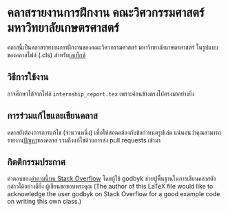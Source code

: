 # คลาสรายงานการฝึกงาน คณะวิศวกรรมศาสตร์ มหาวิทยาลัยเกษตรศาสตร์

คลาสนี้เป็นคลาสรายงานการฝึกงานของคณะวิศวกรรมศาสตร์ มหาวิทยาลัยเกษตรศาสตร์ ในรูปแบบของคลาสไฟล์ (.cls) สำหรับ[เลเท็กซ์](https://www.latex-project.org/)

## วิธีการใช้งาน

อาจศึกษาได้จากไฟล์ `internship_report.tex` เพราะค่อนข้างตรงไปตรงมาอย่างยิ่ง

## การร่วมแก้ไขและเขียนคลาส

คลาสยังต้องการการแก้ไข (จำนวนหนึ่ง) เพื่อให้สอดคล้องกับข้อกำหนดรูปเล่ม แน่นอนว่าคุณสามารถรายงาน[ปัญหา](https://github.com/srakrnxKU/01204399-internship-report/issues)ของคลาส รวมถึงแก้ไขด้วยการส่ง pull requests เข้ามา

## กิตติกรรมประกาศ

คำตอบของ[คำถามนี้บน Stack Overflow](https://stackoverflow.com/questions/581916/how-do-you-extend-article-document-class-in-latex) โดยผู้ใช้ godbyk ช่วยปูพื้นฐานในการเขียนคลาสดังกล่าวได้อย่างดียิ่ง ผู้เขียนขอขอบพระคุณ (The author of this LaTeX file would like to acknowledge the user godbyk on Stack Overflow for a good example code on writing this own class.)
